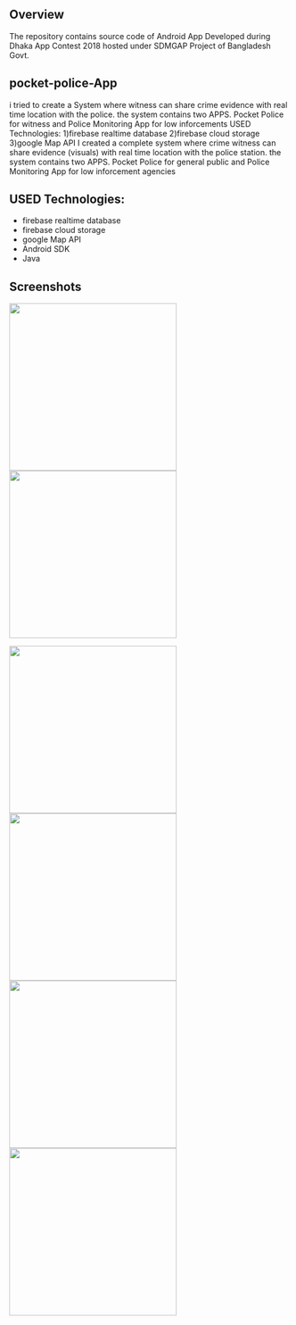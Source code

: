 ## Overview
The repository contains source code of Android App Developed during Dhaka App Contest 2018 hosted under SDMGAP Project of Bangladesh Govt.

## pocket-police-App
i tried to create a System where witness can share crime evidence with real time location with the police. the system contains two APPS. Pocket Police for witness and Police Monitoring App for low inforcements USED Technologies: 1)firebase realtime database 2)firebase cloud storage 3)google Map API
I created a complete system where crime witness can share evidence (visuals) with real time location with the police station. the system contains two APPS. Pocket Police for general public and Police Monitoring App for low inforcement agencies 

## USED Technologies:
  * firebase realtime database
  * firebase cloud storage 
  * google Map API
  * Android SDK
  * Java

## Screenshots

<p float="left">
 <img src="https://github.com/sayed6201/pocket-police-App/blob/master/pocket_police_screenchots/45548899_557928017989677_5770672094165598208_n.png" width="300">
 <img src="https://github.com/sayed6201/pocket-police-App/blob/master/pocket_police_screenchots/45500562_922501537956618_8142054646458875904_n.jpg" width="300">
</p>

<img src="https://github.com/sayed6201/pocket-police-App/blob/master/pocket_police_screenchots/45509262_251128718895710_2099702252796116992_n.png" width="300">

<img src="https://github.com/sayed6201/pocket-police-App/blob/master/pocket_police_screenchots/45610872_341743586588335_7394898716852748288_n.jpg" width="300">

<img src="https://github.com/sayed6201/pocket-police-App/blob/master/pocket_police_screenchots/45654827_1938157216270803_4190702687102173184_n.png" width="300">

<img src="https://github.com/sayed6201/pocket-police-App/blob/master/pocket_police_screenchots/45731028_2090895264556373_394131904460226560_n.png" width="300">



